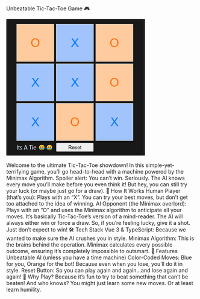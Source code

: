 Unbeatable Tic-Tac-Toe Game 🎮

![Alt text](/src/assets/tie.PNG)


Welcome to the ultimate Tic-Tac-Toe showdown! In this simple-yet-terrifying game, you’ll go head-to-head with a machine powered by the Minimax Algorithm. Spoiler alert: You can’t win. Seriously. The AI knows every move you’ll make before you even think it! But hey, you can still try your luck (or maybe just go for a draw).
🚀 How It Works
Human Player (that’s you): Plays with an “X”. You can try your best moves, but don’t get too attached to the idea of winning.
AI Opponent (the Minimax overlord): Plays with an “O” and uses the Minimax algorithm to anticipate all your moves. It’s basically Tic-Tac-Toe’s version of a mind-reader.
The AI will always either win or force a draw. So, if you’re feeling lucky, give it a shot. Just don’t expect to win!
🛠️ Tech Stack
Vue 3 & TypeScript: Because we wanted to make sure the AI crushes you in style.
Minimax Algorithm: This is the brains behind the operation. Minimax calculates every possible outcome, ensuring it’s completely impossible to outsmart.
🎨 Features
Unbeatable AI (unless you have a time machine)
Color-Coded Moves: Blue for you, Orange for the bot! Because even when you lose, you’ll do it in style.
Reset Button: So you can play again and again…and lose again and again!
🤔 Why Play?
Because it’s fun to try to beat something that can’t be beaten! And who knows? You might just learn some new moves. Or at least learn humility.